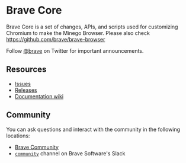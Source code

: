 # Brave Core

Brave Core is a set of changes, APIs, and scripts used for customizing Chromium to make the Minego Browser. Please also check https://github.com/brave/brave-browser

Follow [@brave](https://twitter.com/brave) on Twitter for important announcements.

## Resources

- [Issues](https://github.com/brave/brave-browser/issues)
- [Releases](https://github.com/brave/brave-browser/releases)
- [Documentation wiki](https://github.com/brave/brave-browser/wiki)

## Community

You can ask questions and interact with the community in the following
locations:
- [Brave Community](https://minego.io/)
- [`community`](https://bravesoftware.slack.com) channel on Brave Software's Slack
